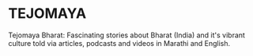 # TEJOMAYA
Tejomaya Bharat: Fascinating  stories about Bharat (India) and it's vibrant culture told via articles, podcasts and videos in Marathi and English.
